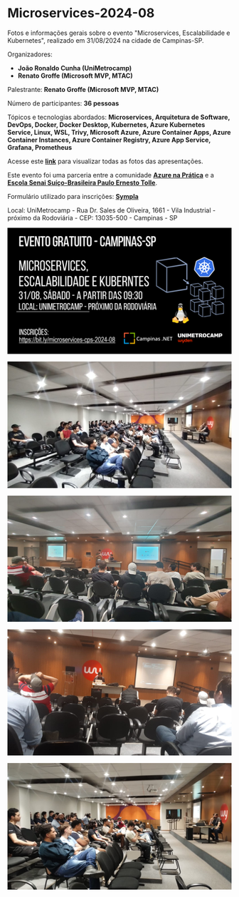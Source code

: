 # Microservices-2024-08
Fotos e informações gerais sobre o evento "Microservices, Escalabilidade e Kubernetes", realizado em 31/08/2024 na cidade de Campinas-SP.

Organizadores:
- **João Ronaldo Cunha (UniMetrocamp)**
- **Renato Groffe (Microsoft MVP, MTAC)**

Palestrante: **Renato Groffe (Microsoft MVP, MTAC)**

Número de participantes: **36 pessoas**

Tópicos e tecnologias abordados: **Microservices, Arquitetura de Software, DevOps, Docker, Docker Desktop, Kubernetes, Azure Kubernetes Service, Linux, WSL, Trivy, Microsoft Azure, Azure Container Apps, Azure Container Instances, Azure Container Registry, Azure App Service, Grafana, Prometheus**

Acesse este [**link**](/img/) para visualizar todas as fotos das apresentações.

Este evento foi uma parceria entre a comunidade [**Azure na Prática**](https://www.youtube.com/azurenapratica) e a [**Escola Senai Suíço-Brasileira Paulo Ernesto Tolle**](https://suicobrasileira.sp.senai.br/).

Formulário utilizado para inscrições: [**Sympla**](https://www.sympla.com.br/evento/microservices-escalabilidade-e-kubernetes-gratuito-e-presencial-campinas-sp/2615614)

Local: UniMetrocamp - Rua Dr. Sales de Oliveira, 1661 - Vila Industrial - próximo da Rodoviária - CEP: 13035-500 - Campinas - SP

![Banner do evento](img/banner.png)

![Renato palestrando](img/microservices-20.jpg)

![Renato palestrando](img/microservices-01.jpg)

![Renato palestrando](img/microservices-12.jpg)

![Renato palestrando](img/microservices-19.jpg)